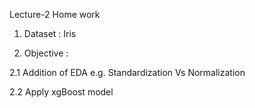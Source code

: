 Lecture-2 Home work

1. Dataset : Iris

2. Objective :

2.1 Addition of EDA e.g. Standardization Vs Normalization

2.2 Apply xgBoost model


